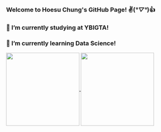 ### Welcome to Hoesu Chung's GitHub Page! ✌️(*°▽°*)👍

### 🔭 I’m currently studying at YBIGTA!
### 🌱 I’m currently learning Data Science!


<a href="https://github.com/anuraghazra/github-readme-stats">
  <img height=200 align="center" src="https://github-readme-stats.vercel.app/api?username=Hoesu&show_icons=true&theme=shades-of-purple" />
</a>
<a href="https://github.com/anuraghazra/convoychat">
  <img height=200 align="center" src="https://github-readme-stats.vercel.app/api/top-langs?username=Hoesu&layout=compact&langs_count=8&card_width=320" />
</a>
